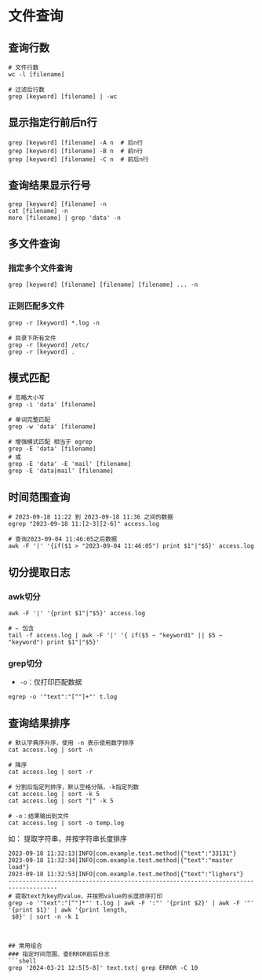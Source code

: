 
# 文件查询

## 查询行数
```shell
# 文件行数
wc -l [filename]

# 过滤后行数
grep [keyword] [filename] | -wc
```

## 显示指定行前后n行
```shell
grep [keyword] [filename] -A n  # 后n行
grep [keyword] [filename] -B n  # 前n行
grep [keyword] [filename] -C n  # 前后n行
```

## 查询结果显示行号
```shell
grep [keyword] [filename] -n
cat [filename] -n
more [filename] | grep 'data' -n
```

## 多文件查询

### 指定多个文件查询
```shell
grep [keyword] [filename] [filename] [filename] ... -n
```

### 正则匹配多文件
```shell
grep -r [keyword] *.log -n

# 目录下所有文件
grep -r [keyword] /etc/
grep -r [keyword] .
```

## 模式匹配
```shell
# 忽略大小写
grep -i 'data' [filename]

# 单词完整匹配
grep -w 'data' [filename]

# 增强模式匹配 相当于 egrep
grep -E 'data' [filename]
# 或
grep -E 'data' -E 'mail' [filename]
grep -E 'data|mail' [filename]
```

## 时间范围查询
```shell
# 2023-09-18 11:22 到 2023-09-18 11:36 之间的数据
egrep "2023-09-18 11:[2-3][2-6]" access.log

# 查询2023-09-04 11:46:05之后数据
awk -F '|' '{if($1 > "2023-09-04 11:46:05") print $1"|"$5}' access.log
```

## 切分提取日志

### awk切分
```shell
awk -F '|' '{print $1"|"$5}' access.log

# ~ 包含
tail -f access.log | awk -F '|' '{ if($5 ~ "keyword1" || $5 ~ "keyword") print $1"|"$5}'

```

### grep切分

- `-o`：仅打印匹配数据

```shell
egrep -o '"text":"[^"]+"' t.log

```

## 查询结果排序

```shell
# 默认字典序升序，使用 -n 表示使用数字排序
cat access.log | sort -n

# 降序
cat access.log | sort -r

# 分割后指定列排序，默认空格分隔，-k指定列数
cat access.log | sort -k 5
cat access.log | sort "|" -k 5

# -o：结果输出到文件
cat access.log | sort -o temp.log
```

如： 提取字符串，并按字符串长度排序

```shell
2023-09-18 11:32:13|INFO|com.example.test.method|{"text":"33131"}
2023-09-18 11:32:34|INFO|com.example.test.method|{"text":"master load"}
2023-09-18 11:32:53|INFO|com.example.test.method|{"text":"lighers"}
------------------------------------------------------------------------------------
# 提取text为key的value，并按照value的长度排序打印
grep -o '"text":"[^"]*"' t.log | awk -F ':"' '{print $2}' | awk -F '"' '{print $1}' | awk '{print length,
 $0}' | sort -n -k 1



## 常用组合
### 指定时间范围、查ERROR前后日志
```shell
grep '2024-03-21 12:5[5-8]' text.txt| grep ERROR -C 10
```

